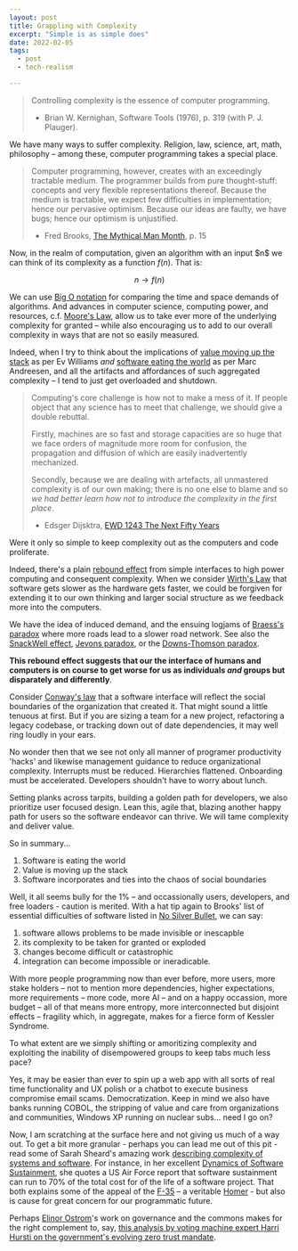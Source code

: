 ```yaml
---
layout: post
title: Grappling with Complexity
excerpt: "Simple is as simple does"
date: 2022-02-05
tags:
  - post
  - tech-realism

---
```



> Controlling complexity is the essence of computer programming.
> - Brian W. Kernighan, Software Tools (1976), p. 319 (with P. J. Plauger).

We have many ways to suffer complexity. Religion, law, science, art, math, philosophy – among these, computer programming takes a special place.

> Computer programming, however, creates with an exceedingly tractable medium. The programmer builds from pure thought-stuff: concepts and very flexible representations thereof.  Because the medium is tractable, we expect few difficulties in implementation; hence our pervasive optimism. Because our ideas are faulty, we have bugs; hence our optimism is unjustified.
> - Fred Brooks, [The Mythical Man Month](https://www.cs.drexel.edu/~yfcai/CS451/RequiredReadings/MythicalManMonth.pdf), p. 15

Now, in the realm of computation, given an algorithm with an input $n\$ we can think of its complexity as a function $f(n)$. That is:

$$ n \to f(n) $$

We can use [Big O notation](https://en.wikipedia.org/wiki/Big_O_notation) for comparing the time and space demands of algorithms. And advances in computer science, computing power, and resources, c.f. [Moore's Law](https://en.wikipedia.org/wiki/Moore%27s_law), allow us to take ever more of the underlying complexity for granted – while also encouraging us to add to our overall complexity in ways that are not so easily measured.

Indeed, when I try to think about the implications of [value moving up the stack](https://ev.medium.com/value-is-moving-up-the-stack-bc6d8ee797ff) as per Ev Williams _and_ [software eating the world](https://www.wsj.com/articles/SB10001424053111903480904576512250915629460) as per Marc Andreesen, and all the artifacts and affordances of such aggregated complexity – I tend to just get overloaded and shutdown.

> Computing's core challenge is how not to make a mess of it. If people object that any science has to meet that challenge, we should give a double rebuttal.
>
> Firstly, machines are so fast and storage capacities are so huge that we face orders of magnitude more room for confusion, the propagation and diffusion of which are easily inadvertently mechanized.
>
> Secondly, because we are dealing with artefacts, all unmastered complexity is of our own making; there is no one else to blame and so _we had better learn how not to introduce the complexity in the first place_.
> - Edsger Dijsktra, [EWD 1243 The Next Fifty Years](https://www.cs.utexas.edu/users/EWD/transcriptions/EWD12xx/EWD1243.html)

Were it only so simple to keep complexity out as the computers and code proliferate.

Indeed, there's a plain [rebound effect](https://en.wikipedia.org/wiki/Rebound_effect_(conservation)) from simple interfaces to high power computing and consequent complexity.  When we consider [Wirth's Law](https://en.wikipedia.org/wiki/Wirth%27s_law) that software gets slower as the hardware gets faster, we could be forgiven for extending it to our own thinking and larger social structure as we feedback more into the computers.

We have the idea of induced demand, and the ensuing logjams of [Braess's paradox](https://en.wikipedia.org/wiki/Braess%27s_paradox) where more roads lead to a slower road network.  See also the [SnackWell effect](https://en.wikipedia.org/wiki/SnackWell_effect), [Jevons paradox](https://en.wikipedia.org/wiki/Jevons_paradox), or the [Downs-Thomson paradox](https://en.wikipedia.org/wiki/Downs%E2%80%93Thomson_paradox).

**This rebound effect suggests that our the interface of humans and computers is on course to get worse for us as individuals _and_ groups but disparately and differently**.

Consider [Conway's law](https://en.wikipedia.org/wiki/Conway%27s_law) that a software interface will reflect the social boundaries of the organization that created it.  That might sound a little tenuous at first. But if you are sizing a team for a new project, refactoring a legacy codebase, or tracking down out of date dependencies, it may well ring loudly in your ears.

No wonder then that we see not only all manner of programer productivity 'hacks' and likewise management guidance to reduce organizational complexity. Interrupts must be reduced. Hierarchies flattened. Onboarding must be accelerated.  Developers shouldn't have to worry about lunch.  

Setting planks across tarpits, building a golden path for developers, we also prioritize user focused design. Lean this, agile that, blazing another happy path for users so the software endeavor can thrive. We will tame complexity and deliver value.

So in summary...

1. Software is eating the world
2. Value is moving up the stack
3. Software incorporates and ties into the chaos of social boundaries

Well, it all seems bully for the 1% – and occassionally users, developers, and free loaders - caution is merited. With a hat tip again to Brooks' list of essential difficulties of software listed in [No Silver Bullet](https://web.archive.org/web/20160910002130/http://worrydream.com/refs/Brooks-NoSilverBullet.pdf), we can say:

1. software allows problems to be made invisible or inescapble
2. its complexity to be taken for granted or exploded
3. changes become difficult or catastrophic 
4. integration can become impossible or ineradicable.

With more people programming now than ever before, more users, more stake holders – not to mention more dependencies, higher expectations, more requirements – more code, more AI – and on a happy occassion, more budget – all of that means more entropy, more interconnected but disjoint effects – fragility which, in aggregate, makes for a fierce form of Kessler Syndrome.

To what extent are we simply shifting or amoritizing complexity and exploiting the inability of disempowered groups to keep tabs much less pace?

Yes, it may be easier than ever to spin up a web app with all sorts of real time functionality and UX polish or a chatbot to execute business compromise email scams. Democratization. Keep in mind we also have banks running COBOL, the stripping of value and care from organizations and communities, Windows XP running on nuclear subs... need I go on?

Now, I am scratching at the surface here and not giving us much of a way out.  To get a bit more granular - perhaps you can lead me out of this pit - read some of Sarah Sheard's amazing work [describing complexity of systems and software](https://resources.sei.cmu.edu/asset_files/Presentation/2015_017_001_447399.pdf). For instance, in her excellent [Dynamics of Software Sustainment](https://resources.sei.cmu.edu/asset_files/Article/2014_101_001_446824.pdf), she quotes a US Air Force report that software sustainment can run to 70% of the total cost for of the life of a software project.  That both explains some of the appeal of the [F-35](https://www.reuters.com/article/us-usa-lockheed-f35/u-s-f-35-fighter-modernization-could-cost-16-billion-through-2024-idUSKCN1GK02M) – a veritable [Homer](https://simpsons.fandom.com/wiki/The_Homer) - but also is cause for great concern for our programmatic future. 

Perhaps [Elinor Ostrom](https://en.wikipedia.org/wiki/Elinor_Ostrom)'s work on governance and
the commons makes for the right complement to, say, [this analysis by voting machine expert Harri Hursti on the government's evolving zero trust mandate](https://www.youtube.com/watch?v=AvqcM36g5hg).
